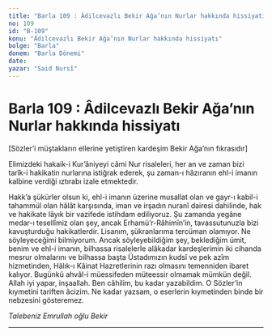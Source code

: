 ```yaml
---
title: "Barla 109 : Âdilcevazlı Bekir Ağa’nın Nurlar hakkında hissiyatı"
no: 109
id: "B-109"
konu: "Âdilcevazlı Bekir Ağa’nın Nurlar hakkında hissiyatı"
bolge: "Barla"
donem: "Barla Dönemi"
date: 
yazar: "Said Nursî"
---
```


# Barla 109 : Âdilcevazlı Bekir Ağa’nın Nurlar hakkında hissiyatı

<p class="takdim">[Sözler’i müştakların ellerine yetiştiren kardeşim Bekir Ağa’nın fıkrasıdır]</p>

Elimizdeki hakaik-i Kur’âniyeyi câmi Nur risaleleri, her an ve zaman bizi tarîk-i hakikatin nurlarına istiğrak ederek, şu zaman-ı hâzıranın ehl-i imanın kalbine verdiği ıztırabı izale etmektedir.

Hakk’a şükürler olsun ki, ehl-i imanın üzerine musallat olan ve gayr-ı kabil-i tahammül olan hâlât karşısında, iman ve irşadın nuranî dairesi dahilinde, hak ve hakikate lâyık bir vazifede istihdam ediliyoruz. Şu zamanda yegâne medar-ı tesellîmiz olan şey, ancak Erhamü’r-Râhimîn’in, tavassutunuzla bizi kavuşturduğu hakikatlerdir. Lisanım, şükranlarıma tercüman olamıyor. Ne söyleyeceğimi bilmiyorum. Ancak söyleyebildiğim şey, beklediğim ümit, benim ve ehl-i imanın, bilhassa risalelerle alâkadar kardeşlerimin iki cihanda mesrur olmalarını ve bilhassa başta Üstadımızın kudsî ve pek azîm hizmetinden, Hâlık-ı Kâinat Hazretlerinin razı olmasını temenniden ibaret kalıyor. Bugünkü ahvâl-i müessifeden müteessir olmamak mümkün değil. Allah iyi yapar, inşaallah. Ben câhilim, bu kadar yazabildim. O Sözler’in kıymetini tariften âcizim. Ne kadar yazsam, o eserlerin kıymetinden binde bir nebzesini gösteremez.

*Talebeniz*
*Emrullah oğlu Bekir*

***
